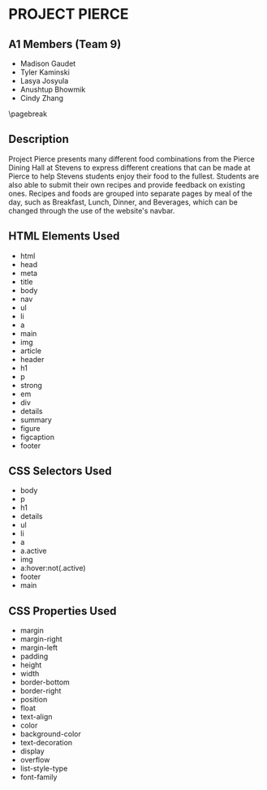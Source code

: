 # PROJECT PIERCE

## A1 Members (Team 9)
- Madison Gaudet
- Tyler Kaminski
- Lasya Josyula
- Anushtup Bhowmik
- Cindy Zhang

\pagebreak

## Description
Project Pierce presents many different food combinations from the Pierce Dining Hall at Stevens to express different creations that can be made at Pierce to help Stevens students enjoy their food to the fullest.
Students are also able to submit their own recipes and provide feedback on existing ones.
Recipes and foods are grouped into separate pages by meal of the day, such as Breakfast, Lunch, Dinner, and Beverages, which can be changed through the use of the website's navbar.

## HTML Elements Used
- html
- head
- meta
- title
- body
- nav
- ul
- li
- a
- main
- img
- article
- header
- h1
- p
- strong
- em
- div
- details
- summary
- figure
- figcaption
- footer

## CSS Selectors Used
- body
- p
- h1
- details
- ul
- li
- a
- a.active
- img
- a:hover:not(.active)
- footer
- main

## CSS Properties Used
- margin
- margin-right
- margin-left
- padding
- height
- width
- border-bottom
- border-right
- position
- float
- text-align
- color
- background-color
- text-decoration
- display
- overflow
- list-style-type
- font-family

